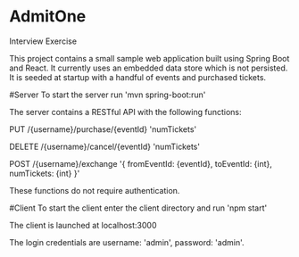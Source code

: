 # AdmitOne
Interview Exercise

This project contains a small sample web application built using Spring Boot and React.
It currently uses an embedded data store which is not persisted.  It is seeded at startup with a handful of events and purchased tickets.

#Server
To start the server run 'mvn spring-boot:run'

The server contains a RESTful API with the following functions:

PUT /{username}/purchase/{eventId} 'numTickets'

DELETE /{username}/cancel/{eventId} 'numTickets'

POST /{username}/exchange '{ fromEventId: {eventId}, toEventId: {int}, numTickets: {int} }'

These functions do not require authentication.

#Client
To start the client enter the client directory and run 'npm start'

The client is launched at localhost:3000

The login credentials are username: 'admin', password: 'admin'.
